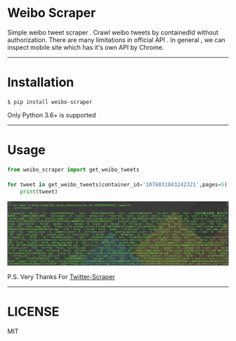 # Weibo Scraper

Simple weibo tweet scraper . Crawl weibo tweets by containedId without authorization.
There are many limitations in official API .
In general , we can inspect mobile site which has it's own API by Chrome.

----
# Installation

```shell
$ pip install weibo-scraper

```

Only Python 3.6+ is supported

----
# Usage

```python
from weibo_scraper import get_weibo_tweets

for tweet in get_weibo_tweets(container_id='1076031843242321',pages=5):
    print(tweet)
```

![img](weibo_tweets.png)

P.S. Very Thanks For [Twitter-Scraper](https://github.com/kennethreitz/twitter-scraper)

---
# LICENSE

MIT
